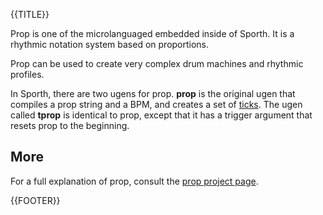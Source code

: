 {{TITLE}}

Prop is one of the microlanguaged embedded inside of Sporth. It is a 
rhythmic notation system based on proportions. 

Prop can be used to create very complex drum machines and rhythmic profiles. 

In Sporth, there are two ugens for prop. **prop** is the original ugen that compiles
a prop string and a BPM, and creates a set of [ticks](gates_triggers.html). 
The ugen called **tprop** is identical to prop, except that it has a trigger 
argument that resets prop to the beginning. 

## More 
For a full explanation of prop, consult the 
[prop project page](/proj/prop.html).

{{FOOTER}}

